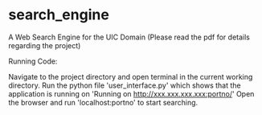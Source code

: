 # search_engine

A Web Search Engine for the UIC Domain
(Please read the pdf for details regarding the project)

Running Code:

Navigate to the project directory and open terminal in the current working directory.
Run the python file 'user_interface.py' which shows that the application is running on 'Running on http://xxx.xxx.xxx.xxx:portno/'
Open the browser and run 'localhost:portno' to start searching.
